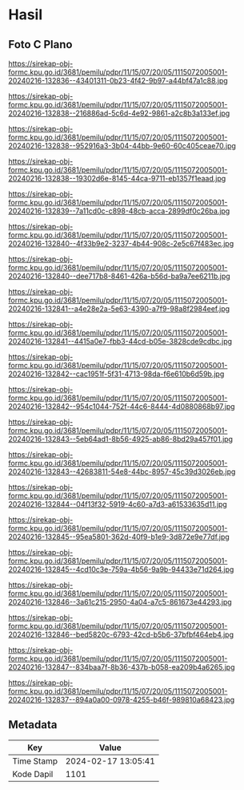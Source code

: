 # Hasil

## Foto C Plano

https://sirekap-obj-formc.kpu.go.id/3681/pemilu/pdpr/11/15/07/20/05/1115072005001-20240216-132836--43401311-0b23-4f42-9b97-a44bf47a1c88.jpg

https://sirekap-obj-formc.kpu.go.id/3681/pemilu/pdpr/11/15/07/20/05/1115072005001-20240216-132838--216886ad-5c6d-4e92-9861-a2c8b3a133ef.jpg

https://sirekap-obj-formc.kpu.go.id/3681/pemilu/pdpr/11/15/07/20/05/1115072005001-20240216-132838--952916a3-3b04-44bb-9e60-60c405ceae70.jpg

https://sirekap-obj-formc.kpu.go.id/3681/pemilu/pdpr/11/15/07/20/05/1115072005001-20240216-132838--19302d6e-8145-44ca-9711-eb1357f1eaad.jpg

https://sirekap-obj-formc.kpu.go.id/3681/pemilu/pdpr/11/15/07/20/05/1115072005001-20240216-132839--7a11cd0c-c898-48cb-acca-2899df0c26ba.jpg

https://sirekap-obj-formc.kpu.go.id/3681/pemilu/pdpr/11/15/07/20/05/1115072005001-20240216-132840--4f33b9e2-3237-4b44-908c-2e5c67f483ec.jpg

https://sirekap-obj-formc.kpu.go.id/3681/pemilu/pdpr/11/15/07/20/05/1115072005001-20240216-132840--dee717b8-8461-426a-b56d-ba9a7ee6211b.jpg

https://sirekap-obj-formc.kpu.go.id/3681/pemilu/pdpr/11/15/07/20/05/1115072005001-20240216-132841--a4e28e2a-5e63-4390-a7f9-98a8f2984eef.jpg

https://sirekap-obj-formc.kpu.go.id/3681/pemilu/pdpr/11/15/07/20/05/1115072005001-20240216-132841--4415a0e7-fbb3-44cd-b05e-3828cde9cdbc.jpg

https://sirekap-obj-formc.kpu.go.id/3681/pemilu/pdpr/11/15/07/20/05/1115072005001-20240216-132842--cac1951f-5f31-4713-98da-f6e610b6d59b.jpg

https://sirekap-obj-formc.kpu.go.id/3681/pemilu/pdpr/11/15/07/20/05/1115072005001-20240216-132842--954c1044-752f-44c6-8444-4d0880868b97.jpg

https://sirekap-obj-formc.kpu.go.id/3681/pemilu/pdpr/11/15/07/20/05/1115072005001-20240216-132843--5eb64ad1-8b56-4925-ab86-8bd29a457f01.jpg

https://sirekap-obj-formc.kpu.go.id/3681/pemilu/pdpr/11/15/07/20/05/1115072005001-20240216-132843--42683811-54e8-44bc-8957-45c39d3026eb.jpg

https://sirekap-obj-formc.kpu.go.id/3681/pemilu/pdpr/11/15/07/20/05/1115072005001-20240216-132844--04f13f32-5919-4c60-a7d3-a61533635d11.jpg

https://sirekap-obj-formc.kpu.go.id/3681/pemilu/pdpr/11/15/07/20/05/1115072005001-20240216-132845--95ea5801-362d-40f9-b1e9-3d872e9e77df.jpg

https://sirekap-obj-formc.kpu.go.id/3681/pemilu/pdpr/11/15/07/20/05/1115072005001-20240216-132845--4cd10c3e-759a-4b56-9a9b-94433e71d264.jpg

https://sirekap-obj-formc.kpu.go.id/3681/pemilu/pdpr/11/15/07/20/05/1115072005001-20240216-132846--3a61c215-2950-4a04-a7c5-861673e44293.jpg

https://sirekap-obj-formc.kpu.go.id/3681/pemilu/pdpr/11/15/07/20/05/1115072005001-20240216-132846--bed5820c-6793-42cd-b5b6-37bfbf464eb4.jpg

https://sirekap-obj-formc.kpu.go.id/3681/pemilu/pdpr/11/15/07/20/05/1115072005001-20240216-132847--834baa7f-8b36-437b-b058-ea209b4a6265.jpg

https://sirekap-obj-formc.kpu.go.id/3681/pemilu/pdpr/11/15/07/20/05/1115072005001-20240216-132837--894a0a00-0978-4255-b46f-989810a68423.jpg


## Metadata

| Key        | Value               |
| ---------- | ------------------- |
| Time Stamp | 2024-02-17 13:05:41 |
| Kode Dapil | 1101                |



